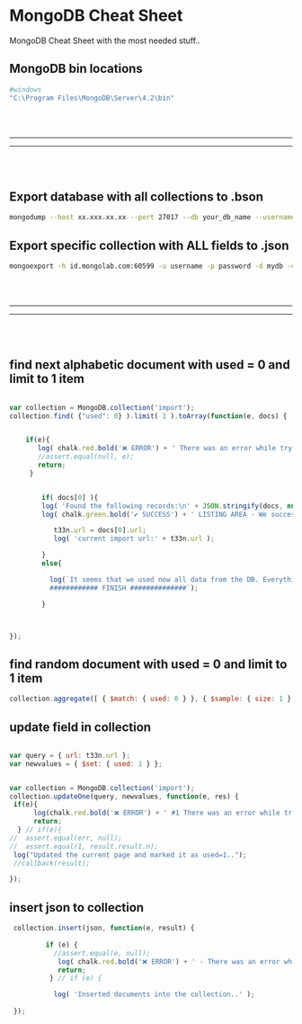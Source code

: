 # MongoDB Cheat Sheet
MongoDB Cheat Sheet with the most needed stuff..

## MongoDB bin locations
```bash
#windows
"C:\Program Files\MongoDB\Server\4.2\bin"
```  

<br />
<br />


 _____________________________________________________
 _____________________________________________________


<br />
<br />


## Export database with all collections to .bson
```bash
mongodump --host xx.xxx.xx.xx --port 27017 --db your_db_name --username your_user_name --password your_password --out /target/folder/path
```  


## Export specific collection with ALL fields to .json
```bash
mongoexport -h id.mongolab.com:60599 -u username -p password -d mydb -c mycollection -o mybackup.json
```  


<br />
<br />


 _____________________________________________________
 _____________________________________________________


<br />
<br />


## find next alphabetic document with used = 0 and limit to 1 item
```javascript

var collection = MongoDB.collection('import');
collection.find( {"used": 0} ).limit( 1 ).toArray(function(e, docs) {


    if(e){
       log( chalk.red.bold('❌ ERROR') + ' There was an error while try to get the current page - ' + chalk.white.bold('error:\n') + e );
       //assert.equal(null, e);
       return;
     } 


        if( docs[0] ){
        log( 'Found the following records:\n' + JSON.stringify(docs, null, 4) );
        log( chalk.green.bold('✔ SUCCESS') + ' LISTING AREA - We successfully get the current import from MongoDB:\n' + chalk.white.bold( docs[0].url ) );

           t33n.url = docs[0].url;
           log( 'current import url:' + t33n.url );

        } 
        else{

          log(`It seems that we used now all data from the DB. Everything was marked as used..
          ############ FINISH ##############`);

        } 



}); 


```


## find random document with used = 0 and limit to 1 item
```javascript
collection.aggregate([ { $match: { used: 0 } }, { $sample: { size: 1 } } ]).toArray(function(e, docs) {  });
```

## update field in collection
```javascript

var query = { url: t33n.url };
var newvalues = { $set: { used: 1 } };


var collection = MongoDB.collection('import');
collection.updateOne(query, newvalues, function(e, res) {
 if(e){
      log(chalk.red.bold('❌ ERROR') + ' #1 There was an error while try to mark the current page as used' + chalk.white.bold('error:\n') + e);
      return;
  } // if(e){
//  assert.equal(err, null);
//  assert.equal(1, result.result.n);
 log("Updated the current page and marked it as used=1..");
 //callback(result);

});

```



## insert json to collection
```javascript
 collection.insert(json, function(e, result) {
 
         if (e) {
           //assert.equal(e, null);
            log( chalk.red.bold('❌ ERROR') + ' - There was an error while write data to MongoDB.. Error:\n' + chalk.white.bold(e) );
            return;
          } // if (e) {

           log( 'Inserted documents into the collection..' );
  
 });

```



